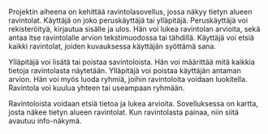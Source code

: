 Projektin aiheena on kehittää ravintolasovellus, jossa näkyy tietyn alueen ravintolat. Käyttäjä on joko peruskäyttäjä tai ylläpitäjä. Peruskäyttäjä voi rekisteröityä, kirjautua sisälle ja ulos. Hän voi lukea ravintolan arvioita, sekä antaa itse ravintolalle arvion tekstimuodossa tai tähdillä. Käyttäjä voi etsiä kaikki ravintolat, joiden kuvauksessa käyttäjän syöttämä sana. 

Ylläpitäjä voi lisätä tai poistaa savintoloista. Hän voi määrittää mitä kaikkia tietoja ravintolasta näytetään. Ylläpitäjä voi poistaa käyttäjän antaman arvion. Hän voi myös luoda ryhmiä, joihin ravintoloita voidaan luokitella. Ravintola voi kuulua yhteen tai useampaan ryhmään. 


Ravintoloista voidaan etsiä tietoa ja lukea arvioita. Sovelluksessa on kartta, josta näkee tietyn alueen ravintolat. Kun ravintolasta painaa, niin siitä avautuu info-näkymä.
